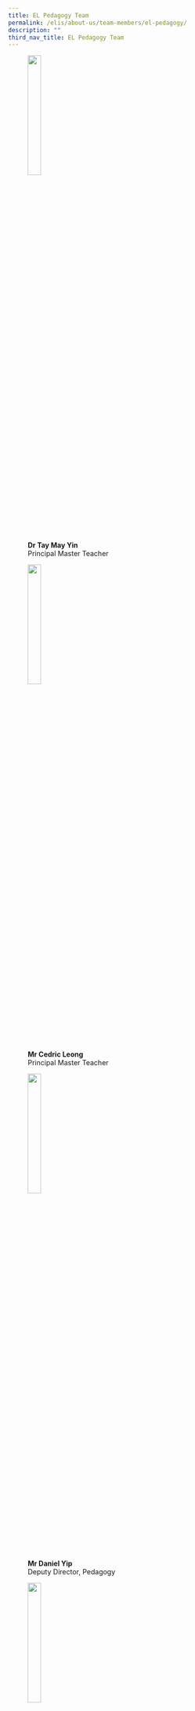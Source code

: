 ```yaml
---
title: EL Pedagogy Team
permalink: /elis/about-us/team-members/el-pedagogy/
description: ""
third_nav_title: EL Pedagogy Team
---
```

<figure>
<p><a href="/elis/about-us/team-members/management-team/dr-tay-may-yin/">
<img src="/images/may-yin_2016.jpg" style="width:25%">
</a></p>
	<figcaption><b>Dr Tay May Yin</b><br>Principal Master Teacher</figcaption>
</figure>

<figure>
<p><a href="/elis/about-us/team-members/management-team/mr-cedric-leong/">
<img src="/images/cedric_2015.jpg" style="width:25%">
</a></p>
	<figcaption><b>Mr Cedric Leong</b><br>Principal Master Teacher</figcaption>
</figure>

<figure>
<p><a href="/elis/about-us/team-members/management-team/mr-daniel-yip/">
<img src="/images/danel-yip-68d014bf8d857443cac25a5fe3f08c48f.png" style="width:25%">
</a></p>
	<figcaption><b>Mr Daniel Yip</b><br>Deputy Director, Pedagogy</figcaption>
</figure>

<figure>
<p><a href="/elis/about-us/team-members/el-pedagogy/mr-colin-sim/">
<img src="/images/colin-sim-1.jpg" style="width:25%">
</a></p>
	<figcaption><b>Mr Colin Sim</b><br>Assistant Director (Pedagogy)</figcaption>
</figure>

<figure>
<p><a href="/elis/about-us/team-members/el-pedagogy/ms-audrey-lee/">
<img src="/images/audrey_2.gif" style="width:25%">
</a></p>
	<figcaption><b>Ms Audrey Lee</b><br>Master Teacher</figcaption>
</figure>

<figure>
<p><a href="/elis/about-us/team-members/el-pedagogy/mr-charles-peters/">
<img src="/images/charles-peter-4-jpg.png" style="width:25%">
</a></p>
	<figcaption><b>Mr Charles Peter</b><br>Master Teacher</figcaption>
</figure>

<figure>
<p><a href="/elis/about-us/team-members/el-pedagogy/mrs-emelyn-kuan/">
<img src="/images/emelyn-kuan-(elis)5d7bb2b9c296e4ad6bd131f00be54d80f.png" style="width:25%">
</a></p>
	<figcaption><b>Mrs Emelyn Kuan</b><br>Master Teacher</figcaption>
</figure>

<figure>
<p><a href="/elis/about-us/team-members/el-pedagogy/mrs-jennifer-lim/">
<img src="/images/jennifer-l603a2c899d57b4171962f04b6a1547bd8-1.png" style="width:25%">
</a></p>
	<figcaption><b>Ms Jennifer Lim</b><br>Master Teacher</figcaption>
</figure>

<figure>
<p><a href="/elis/about-us/team-members/el-pedagogy/mrs-jennifer-lui/">
<img src="/images/jennifer-6622312fe8a1e42f8a2fc8e311d4a4c07.png" style="width:25%">
</a></p>
	<figcaption><b>Mrs Jennifer Lui</b><br>Master Teacher</figcaption>
</figure>

<figure>
<p><a href="/elis/about-us/team-members/el-pedagogy/ms-jeyalaxmy-ayaduray/">
<img src="/images/jeya_2018(1si).jpg" style="width:25%">
</a></p>
	<figcaption><b>Ms Jeyalaxmy Ayaduray</b><br>Master Teacher</figcaption>
</figure>

<figure>
<p><a href="/elis/about-us/team-members/el-pedagogy/mrs-kalpana-balasubramaniam/">
<img src="/images/kalpana_2018-(2si).jpg" style="width:25%">
</a></p>
	<figcaption><b>Mrs Kalpana Balasubramaniam</b><br>Master Teacher</figcaption>
</figure>

<figure>
<p><a href="/elis/about-us/team-members/el-pedagogy/lucyfernandez/">
<img src="/images/lucy-fernandez-4.png" style="width:25%">
</a></p>
	<figcaption><b>Dr Lucy Fernandez</b><br>Master Teacher</figcaption>
</figure>

<figure>
<p><a href="/elis/about-us/team-members/el-pedagogy/mrs-prisca-lee/">
<img src="/images/prisca_2018(2si).jpg" style="width:25%">
</a></p>
	<figcaption><b>Dr Prisca Chong</b><br>Master Teacher</figcaption>
</figure>

<figure>
<p><a href="/elis/about-us/team-members/el-pedagogy/ms-rita-pillai/">
<img src="/images/rita_2018(1si).jpg" style="width:25%">
</a></p>
	<figcaption><b>Ms Rita Pillai</b><br>Master Teacher</figcaption>
</figure>

<figure>
<p><a href="/elis/about-us/team-members/el-pedagogy/ms-serene-lai/">
<img src="/images/serene_2.gif" style="width:25%">
</a></p>
	<figcaption><b>Ms Serene Lai</b><br>Master Teacher</figcaption>
</figure>

<figure>
<p><a href="/elis/about-us/team-members/el-pedagogy/ms-shakila-vasu/">
<img src="/images/shakila_2018(2si).jpg" style="width:25%">
</a></p>
	<figcaption><b>Ms Shakila Vasu</b><br>Master Teacher</figcaption>
</figure>

<figure>
<p><a href="/elis/about-us/team-members/el-pedagogy/ms-solastri-suyot/">
<img src="/images/solastri_2018(2si).jpg" style="width:25%">
</a></p>
	<figcaption><b>Ms Solastri Suyot</b><br>Master Teacher</figcaption>
</figure>

<figure>
<p><a href="/elis/about-us/team-members/el-pedagogy/ms-cara-mok/">
<img src="/images/cara-mok-69c6b0ba917d443f3b629e87a4015fb03.png" style="width:25%">
</a></p>
	<figcaption><b>Ms Cara Mok</b><br>Senior Academy Officer, Pedagogy</figcaption>
</figure>

<figure>
<p><a href="/elis/about-us/team-members/el-pedagogy/ms-charmaine-tan/">
<img src="/images/charmaine-tan-60906587f0af043a0a79c54409b5adfcd.png" style="width:25%">
</a></p>
	<figcaption><b>Ms Charmaine Tan</b><br>Senior Academy Officer, Pedagogy</figcaption>
</figure>

<figure>
<p><a href="/elis/about-us/team-members/el-pedagogy/darrennonis/">
<img src="/images/darren-nonis-3.png" style="width:25%">
</a></p>
	<figcaption><b>Dr Darren Nonis</b><br>Senior Academy Officer, Pedagogy</figcaption>
</figure>

<figure>
<p><a href="/elis/about-us/team-members/el-pedagogy/dr-florence-lee/">
<img src="/images/florence-6.png" style="width:25%">
</a></p>
	<figcaption><b>Dr Florence Lee</b><br>Senior Academy Officer, Pedagogy</figcaption>
</figure>

<figure>
<p><a href="/elis/about-us/team-members/el-pedagogy/intansalwah/">
<img src="/images/intan-salwah-4.png" style="width:25%">
</a></p>
	<figcaption><b>Mdm Intan Salwah Badiuzzaman</b><br>Senior Academy Officer, Pedagogy</figcaption>
</figure>

<figure>
<p><a href="/elis/about-us/team-members/el-pedagogy/mdm-selene-tan/">
<img src="/images/selene-tan-poh-hong.jpg" style="width:25%">
</a></p>
	<figcaption><b>Mdm Selene Tan</b><br>Senior Academy Officer, Pedagogy</figcaption>
</figure>

<figure>
<p><a href="/elis/about-us/team-members/el-pedagogy/mdm-eunice-lim/">
<img src="/images/eunice-6-(1).png" style="width:25%">
</a></p>
	<figcaption><b>Mdm Eunice Lim</b><br>Academy Officer, Pedagogy</figcaption>
</figure>
